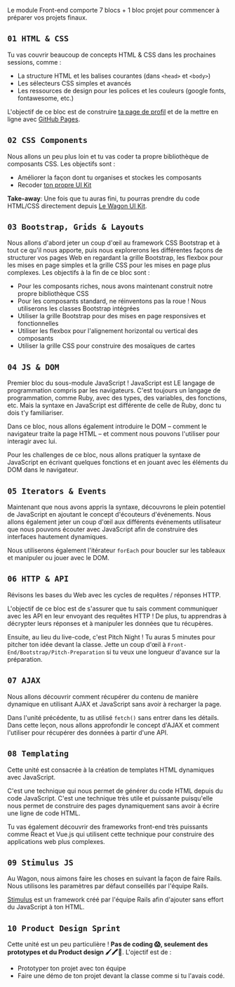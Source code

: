 Le module Front-end comporte 7 blocs + 1 bloc projet pour commencer à préparer vos projets finaux.

## `01 HTML & CSS`

Tu vas couvrir beaucoup de concepts HTML & CSS dans les prochaines sessions, comme :

- La structure HTML et les balises courantes (dans `<head>` et `<body>`)
- Les sélecteurs CSS simples et avancés
- Les ressources de design pour les polices et les couleurs (google fonts, fontawesome, etc.)

L'objectif de ce bloc est de construire [ta page de profil](https://papillard.github.io/my-profile/) et de la mettre en ligne avec [GitHub Pages](https://pages.github.com/).

## `02 CSS Components`

Nous allons un peu plus loin et tu vas coder ta propre bibliothèque de composants CSS. Les objectifs sont :

- Améliorer la façon dont tu organises et stockes les composants
- Recoder [ton propre UI Kit](https://uikit.lewagon.com)

**Take-away**: Une fois que tu auras fini, tu pourras prendre du code HTML/CSS directement depuis [Le Wagon UI Kit](https://uikit.lewagon.com).

## `03 Bootstrap, Grids & Layouts`

Nous allons d'abord jeter un coup d'œil au framework CSS Bootstrap et à tout ce qu'il nous apporte, puis nous explorerons les différentes façons de structurer vos pages Web en regardant la grille Bootstrap, les flexbox pour les mises en page simples et la grille CSS pour les mises en page plus complexes. Les objectifs à la fin de ce bloc sont :

- Pour les composants riches, nous avons maintenant construit notre propre bibliothèque CSS
- Pour les composants standard, ne réinventons pas la roue ! Nous utiliserons les classes Bootstrap intégrées
- Utiliser la grille Bootstrap pour des mises en page responsives et fonctionnelles
- Utiliser les flexbox pour l'alignement horizontal ou vertical des composants
- Utiliser la grille CSS pour construire des mosaïques de cartes

## `04 JS & DOM`

Premier bloc du sous-module JavaScript ! JavaScript est LE langage de programmation compris par les navigateurs. C'est toujours un langage de programmation, comme Ruby, avec des types, des variables, des fonctions, etc. Mais la syntaxe en JavaScript est différente de celle de Ruby, donc tu dois t'y familiariser.

Dans ce bloc, nous allons également introduire le DOM – comment le navigateur traite la page HTML – et comment nous pouvons l'utiliser pour interagir avec lui.

Pour les challenges de ce bloc, nous allons pratiquer la syntaxe de JavaScript en écrivant quelques fonctions et en jouant avec les éléments du DOM dans le navigateur.

## `05 Iterators & Events`

Maintenant que nous avons appris la syntaxe, découvrons le plein potentiel de JavaScript en ajoutant le concept d'écouteurs d'événements. Nous allons également jeter un coup d'œil aux différents événements utilisateur que nous pouvons écouter avec JavaScript afin de construire des interfaces hautement dynamiques.

Nous utiliserons également l'itérateur `forEach` pour boucler sur les tableaux et manipuler ou jouer avec le DOM.

## `06 HTTP & API`

Révisons les bases du Web avec les cycles de requêtes / réponses HTTP.

L'objectif de ce bloc est de s'assurer que tu sais comment communiquer avec les API en leur envoyant des requêtes HTTP ! De plus, tu apprendras à décrypter leurs réponses et à manipuler les données que tu récupères.

Ensuite, au lieu du live-code, c'est Pitch Night ! Tu auras 5 minutes pour pitcher ton idée devant la classe. Jette un coup d'œil à `Front-End/Bootstrap/Pitch-Preparation` si tu veux une longueur d'avance sur la préparation.

## `07 AJAX`

Nous allons découvrir comment récupérer du contenu de manière dynamique en utilisant AJAX et JavaScript sans avoir à recharger la page.

Dans l'unité précédente, tu as utilisé `fetch()` sans entrer dans les détails. Dans cette leçon, nous allons approfondir le concept d'AJAX et comment l'utiliser pour récupérer des données à partir d'une API.

## `08 Templating`

Cette unité est consacrée à la création de templates HTML dynamiques avec JavaScript.

C'est une technique qui nous permet de générer du code HTML depuis du code JavaScript. C'est une technique très utile et puissante puisqu'elle nous permet de construire des pages dynamiquement sans avoir à écrire une ligne de code HTML.

Tu vas également découvrir des frameworks front-end très puissants comme React et Vue.js qui utilisent cette technique pour construire des applications web plus complexes.

## `09 Stimulus JS`

Au Wagon, nous aimons faire les choses en suivant la façon de faire Rails. Nous utilisons les paramètres par défaut conseillés par l'équipe Rails.

[Stimulus](https://stimulus.hotwired.dev/) est un framework créé par l'équipe Rails afin d'ajouter sans effort du JavaScript à ton HTML.

## `10 Product Design Sprint`

Cette unité est un peu particulière ! **Pas de coding 😱, seulement des prototypes et du Product design 🖌🖍📝**. L'ojectif est de :

- Prototyper ton projet avec ton équipe
- Faire une démo de ton projet devant la classe comme si tu l'avais codé.
